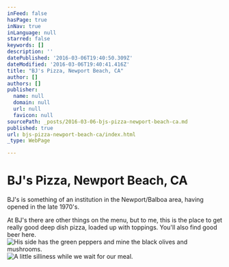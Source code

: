 ```yaml
---
inFeed: false
hasPage: true
inNav: true
inLanguage: null
starred: false
keywords: []
description: ''
datePublished: '2016-03-06T19:40:50.309Z'
dateModified: '2016-03-06T19:40:41.416Z'
title: "BJ's Pizza, Newport Beach, CA"
author: []
authors: []
publisher:
  name: null
  domain: null
  url: null
  favicon: null
sourcePath: _posts/2016-03-06-bjs-pizza-newport-beach-ca.md
published: true
url: bjs-pizza-newport-beach-ca/index.html
_type: WebPage

---
```

# BJ's Pizza, Newport Beach, CA

BJ's is something of an institution in the Newport/Balboa area, having opened in the late 1970's.

At BJ's there are other things on the menu, but to me, this is the place to get really good deep dish pizza, loaded up with toppings.  You'll also find good beer here.
![His side has the green peppers and mine the black olives and mushrooms.](https://the-grid-user-content.s3-us-west-2.amazonaws.com/9ff72dfa-c547-46ff-b1e7-db0460be9079.jpg)
![A little silliness while we wait for our meal.](https://the-grid-user-content.s3-us-west-2.amazonaws.com/1ae05daf-5d07-479b-badb-6c07f8f434db.jpg)